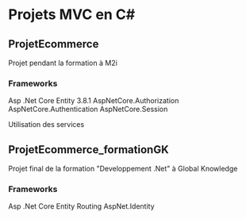 # Projets MVC en C#

## ProjetEcommerce
Projet pendant la formation à M2i

### Frameworks
Asp .Net Core
Entity 3.8.1
AspNetCore.Authorization
AspNetCore.Authentication
AspNetCore.Session

Utilisation des services



## ProjetEcommerce_formationGK

Projet final de la formation "Developpement .Net" à Global Knowledge

### Frameworks
Asp .Net Core
Entity
Routing
AspNet.Identity
